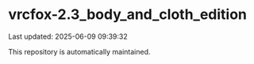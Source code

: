 # vrcfox-2.3_body_and_cloth_edition

Last updated: 2025-06-09 09:39:32

This repository is automatically maintained.

